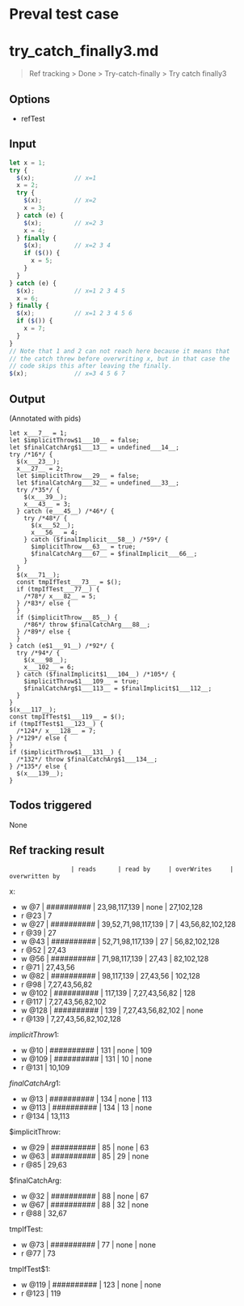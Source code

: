 # Preval test case

# try_catch_finally3.md

> Ref tracking > Done > Try-catch-finally > Try catch finally3

## Options

- refTest

## Input

`````js filename=intro
let x = 1;
try {
  $(x);           // x=1
  x = 2;
  try {
    $(x);         // x=2
    x = 3;
  } catch (e) {
    $(x);         // x=2 3
    x = 4;
  } finally {
    $(x);         // x=2 3 4 
    if ($()) {
      x = 5;
    }
  }
} catch (e) {
  $(x);           // x=1 2 3 4 5
  x = 6;
} finally {
  $(x);           // x=1 2 3 4 5 6 
  if ($()) {
    x = 7;
  }
}
// Note that 1 and 2 can not reach here because it means that
// the catch threw before overwriting x, but in that case the
// code skips this after leaving the finally.
$(x);             // x=3 4 5 6 7
`````


## Output

(Annotated with pids)

`````filename=intro
let x___7__ = 1;
let $implicitThrow$1___10__ = false;
let $finalCatchArg$1___13__ = undefined___14__;
try /*16*/ {
  $(x___23__);
  x___27__ = 2;
  let $implicitThrow___29__ = false;
  let $finalCatchArg___32__ = undefined___33__;
  try /*35*/ {
    $(x___39__);
    x___43__ = 3;
  } catch (e___45__) /*46*/ {
    try /*48*/ {
      $(x___52__);
      x___56__ = 4;
    } catch ($finalImplicit___58__) /*59*/ {
      $implicitThrow___63__ = true;
      $finalCatchArg___67__ = $finalImplicit___66__;
    }
  }
  $(x___71__);
  const tmpIfTest___73__ = $();
  if (tmpIfTest___77__) {
    /*78*/ x___82__ = 5;
  } /*83*/ else {
  }
  if ($implicitThrow___85__) {
    /*86*/ throw $finalCatchArg___88__;
  } /*89*/ else {
  }
} catch (e$1___91__) /*92*/ {
  try /*94*/ {
    $(x___98__);
    x___102__ = 6;
  } catch ($finalImplicit$1___104__) /*105*/ {
    $implicitThrow$1___109__ = true;
    $finalCatchArg$1___113__ = $finalImplicit$1___112__;
  }
}
$(x___117__);
const tmpIfTest$1___119__ = $();
if (tmpIfTest$1___123__) {
  /*124*/ x___128__ = 7;
} /*129*/ else {
}
if ($implicitThrow$1___131__) {
  /*132*/ throw $finalCatchArg$1___134__;
} /*135*/ else {
  $(x___139__);
}
`````


## Todos triggered


None


## Ref tracking result


                     | reads      | read by     | overWrites     | overwritten by
x:
  - w @7       | ########## | 23,98,117,139 | none           | 27,102,128
  - r @23      | 7
  - w @27      | ########## | 39,52,71,98,117,139 | 7              | 43,56,82,102,128
  - r @39      | 27
  - w @43      | ########## | 52,71,98,117,139 | 27             | 56,82,102,128
  - r @52      | 27,43
  - w @56      | ########## | 71,98,117,139 | 27,43          | 82,102,128
  - r @71      | 27,43,56
  - w @82      | ########## | 98,117,139  | 27,43,56       | 102,128
  - r @98      | 7,27,43,56,82
  - w @102     | ########## | 117,139     | 7,27,43,56,82  | 128
  - r @117     | 7,27,43,56,82,102
  - w @128     | ########## | 139         | 7,27,43,56,82,102 | none
  - r @139     | 7,27,43,56,82,102,128

$implicitThrow$1:
  - w @10            | ########## | 131         | none           | 109
  - w @109           | ########## | 131         | 10             | none
  - r @131           | 10,109

$finalCatchArg$1:
  - w @13            | ########## | 134         | none           | 113
  - w @113           | ########## | 134         | 13             | none
  - r @134           | 13,113

$implicitThrow:
  - w @29            | ########## | 85          | none           | 63
  - w @63            | ########## | 85          | 29             | none
  - r @85            | 29,63

$finalCatchArg:
  - w @32            | ########## | 88          | none           | 67
  - w @67            | ########## | 88          | 32             | none
  - r @88            | 32,67

tmpIfTest:
  - w @73            | ########## | 77          | none           | none
  - r @77            | 73

tmpIfTest$1:
  - w @119           | ########## | 123         | none           | none
  - r @123           | 119
